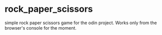 # rock_paper_scissors
simple rock paper scissors game for the odin project. Works only from the browser's console for the moment.
